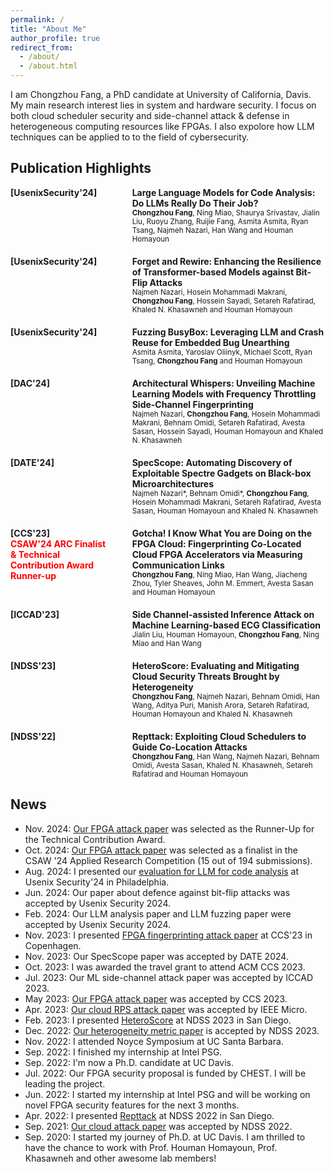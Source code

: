 ```yaml
---
permalink: /
title: "About Me"
author_profile: true
redirect_from: 
  - /about/
  - /about.html
---
```


I am Chongzhou Fang, a PhD candidate at University of California, Davis. My main research interest lies in system and hardware security. I focus on both cloud scheduler security and side-channel attack &amp; defense in heterogeneous computing resources like FPGAs. I also expolore how LLM techniques can be applied to to the field of cybersecurity.


## Publication Highlights
<div style="display: flex; justify-content: space-between; gap: 40px; align-items: flex-start; margin-bottom: 20px;">
  <div style="flex: 1;"><strong>[UsenixSecurity'24]</strong></div>
  <div style="flex: 2;">
    <strong>Large Language Models for Code Analysis: Do LLMs Really Do Their Job?</strong>
    <br>
    <small><b>Chongzhou Fang</b>, Ning Miao, Shaurya Srivastav, Jialin Liu, Ruoyu Zhang, Ruijie Fang, Asmita Asmita, Ryan Tsang, Najmeh Nazari, Han Wang and Houman Homayoun</small>
  </div>
</div>

<div style="display: flex; justify-content: space-between; gap: 40px; align-items: flex-start; margin-bottom: 20px;">
  <div style="flex: 1;"><strong>[UsenixSecurity'24]</strong></div>
  <div style="flex: 2;">
    <strong>Forget and Rewire: Enhancing the Resilience of Transformer-based Models against Bit-Flip Attacks</strong>
    <br>
    <small>Najmeh Nazari, Hosein Mohammadi Makrani, <b>Chongzhou Fang</b>, Hossein Sayadi, Setareh Rafatirad, Khaled N. Khasawneh and Houman Homayoun</small>
  </div>
</div>

<div style="display: flex; justify-content: space-between; gap: 40px; align-items: flex-start; margin-bottom: 20px;">
  <div style="flex: 1;"><strong>[UsenixSecurity'24]</strong></div>
  <div style="flex: 2;">
    <strong>Fuzzing BusyBox: Leveraging LLM and Crash Reuse for Embedded Bug Unearthing</strong>
    <br>
    <small>Asmita Asmita, Yaroslav Oliinyk, Michael Scott, Ryan Tsang, <b>Chongzhou Fang</b> and Houman Homayoun</small>
  </div>
</div>

<div style="display: flex; justify-content: space-between; gap: 40px; align-items: flex-start; margin-bottom: 20px;">
  <div style="flex: 1;"><strong>[DAC'24]</strong></div>
  <div style="flex: 2;">
    <strong>Architectural Whispers: Unveiling Machine Learning Models with Frequency Throttling Side-Channel Fingerprinting</strong>
    <br>
    <small>Najmeh Nazari, <b>Chongzhou Fang</b>, Hosein Mohammadi Makrani, Behnam Omidi, Setareh Rafatirad, Avesta Sasan, Hossein Sayadi, Houman Homayoun and Khaled N. Khasawneh</small>
  </div>
</div>

<div style="display: flex; justify-content: space-between; gap: 40px; align-items: flex-start; margin-bottom: 20px;">
  <div style="flex: 1;"><strong>[DATE'24]</strong></div>
  <div style="flex: 2;">
    <strong>SpecScope: Automating Discovery of Exploitable Spectre Gadgets on Black-box Microarchitectures</strong>
    <br>
    <small>Najmeh Nazari*, Behnam Omidi*, <b>Chongzhou Fang</b>, Hosein Mohammadi Makrani, Setareh Rafatirad, Avesta Sasan, Houman Homayoun and Khaled N. Khasawneh</small>
  </div>
</div>



<div style="display: flex; justify-content: space-between; gap: 40px; align-items: flex-start; margin-bottom: 20px;">
  <div style="flex: 1;">
    <strong>[CCS'23]</strong>
    <br>
    <span style="color: red;"><strong>CSAW'24 ARC Finalist & Technical Contribution Award Runner-up</strong></span>
  </div>
  <div style="flex: 2;">
    <strong>Gotcha! I Know What You are Doing on the FPGA Cloud: Fingerprinting Co-Located Cloud FPGA Accelerators via Measuring Communication Links</strong>
    <br>
    <small><b>Chongzhou Fang</b>, Ning Miao, Han Wang, Jiacheng Zhou, Tyler Sheaves, John M. Emmert, Avesta Sasan and Houman Homayoun</small>
  </div>
</div>

<div style="display: flex; justify-content: space-between; gap: 40px; align-items: flex-start; margin-bottom: 20px;">
  <div style="flex: 1;"><strong>[ICCAD'23]</strong></div>
  <div style="flex: 2;">
    <strong>Side Channel-assisted Inference Attack on Machine Learning-based ECG Classification</strong>
    <br>
    <small>Jialin Liu, Houman Homayoun, <b>Chongzhou Fang</b>, Ning Miao and Han Wang</small>
  </div>
</div>


<div style="display: flex; justify-content: space-between; gap: 40px; align-items: flex-start; margin-bottom: 20px;">
  <div style="flex: 1;"><strong>[NDSS'23]</strong></div>
  <div style="flex: 2;">
    <strong>HeteroScore: Evaluating and Mitigating Cloud Security Threats Brought by Heterogeneity</strong>
    <br>
    <small><b>Chongzhou Fang</b>, Najmeh Nazari, Behnam Omidi, Han Wang, Aditya Puri, Manish Arora, Setareh Rafatirad, Houman Homayoun and Khaled N. Khasawneh</small>
  </div>
</div>

<div style="display: flex; justify-content: space-between; gap: 40px; align-items: flex-start; margin-bottom: 20px;">
  <div style="flex: 1;"><strong>[NDSS'22]</strong></div>
  <div style="flex: 2;">
    <strong>Repttack: Exploiting Cloud Schedulers to Guide Co-Location Attacks</strong>
    <br>
    <small><b>Chongzhou Fang</b>, Han Wang, Najmeh Nazari, Behnam Omidi, Avesta Sasan, Khaled N. Khasawneh, Setareh Rafatirad and Houman Homayoun</small>
  </div>
</div>

## News
- Nov. 2024: [Our FPGA attack paper](https://dl.acm.org/doi/10.1145/3576915.3616606) was selected as the Runner-Up for the Technical Contribution Award.
- Oct. 2024: [Our FPGA attack paper](https://dl.acm.org/doi/10.1145/3576915.3616606) was selected as a finalist in the CSAW '24 Applied Research Competition (15 out of 194 submissions).
- Aug. 2024: I presented our [evaluation for LLM for code analysis](https://chongzhoufang.github.io/files/security2024slides.pdf) at Usenix Security'24 in Philadelphia.
- Jun. 2024: Our paper about defence against bit-flip attacks was accepted by Usenix Security 2024.
- Feb. 2024: Our LLM analysis paper and LLM fuzzing paper were accepted by Usenix Security 2024.
- Nov. 2023: I presented [FPGA fingerprinting attack paper](https://chongzhoufang.github.io/files/CCS2023slides.pdf) at CCS'23 in Copenhagen.
- Nov. 2023: Our SpecScope paper was accepted by DATE 2024.
- Oct. 2023: I was awarded the travel grant to attend ACM CCS 2023.
- Jul. 2023: Our ML side-channel attack paper was accepted by ICCAD 2023.
- May 2023: [Our FPGA attack paper](https://dl.acm.org/doi/10.1145/3576915.3616606) was accepted by CCS 2023.
- Apr. 2023: [Our cloud RPS attack paper](https://ieeexplore.ieee.org/abstract/document/10155235) was accepted by IEEE Micro.
- Feb. 2023: I presented [HeteroScore](https://chongzhoufang.github.io/files/NDSS2023slides.pdf) at NDSS 2023 in San Diego.
- Dec. 2022: [Our heterogeneity metric paper](https://www.ndss-symposium.org/ndss-paper/heteroscore-evaluating-and-mitigating-cloud-security-threats-brought-by-heterogeneity/) is accepted by NDSS 2023.
- Nov. 2022: I attended Noyce Symposium at UC Santa Barbara.
- Sep. 2022: I finished my internship at Intel PSG.
- Sep. 2022: I'm now a Ph.D. candidate at UC Davis.
- Jul. 2022: Our FPGA security proposal is funded by CHEST. I will be leading the project.
- Jun. 2022: I started my internship at Intel PSG and will be working on novel FPGA security features for the next 3 months.
- Apr. 2022: I presented [Repttack](https://chongzhoufang.github.io/files/NDSS2022slides.pdf) at NDSS 2022 in San Diego.
- Sep. 2021: [Our cloud attack paper](https://www.ndss-symposium.org/ndss-paper/auto-draft-237/) was accepted by NDSS 2022.
- Sep. 2020: I started my journey of Ph.D. at UC Davis. I am thrilled to have the chance to work with Prof. Houman Homayoun, Prof. Khasawneh and other awesome lab members!

